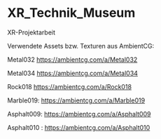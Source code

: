 # XR_Technik_Museum
XR-Projektarbeit 

Verwendete Assets bzw. Texturen aus AmbientCG:

Metal032
https://ambientcg.com/a/Metal032

Metal034
https://ambientcg.com/a/Metal034

Rock018
https://ambientcg.com/a/Rock018

Marble019:
https://ambientcg.com/a/Marble019

Asphalt009:
https://ambientcg.com/a/Asphalt009

Asphalt010 :
https://ambientcg.com/a/Asphalt010



